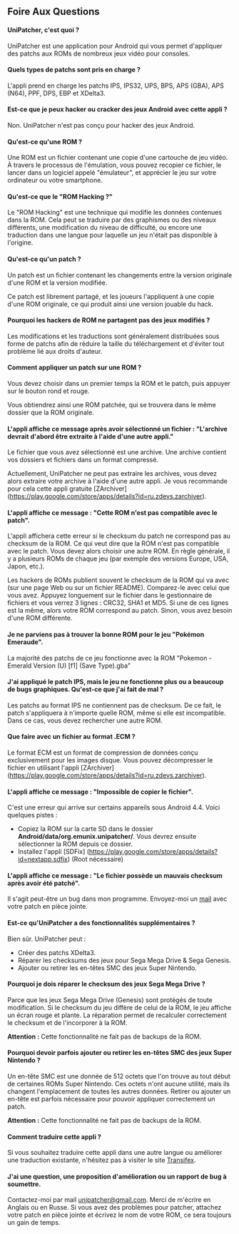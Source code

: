 ## Foire Aux Questions

#### UniPatcher, c'est quoi ?

UniPatcher est une application pour Android qui vous permet d'appliquer des patchs aux ROMs de nombreux jeux vidéo pour consoles.

#### Quels types de patchs sont pris en charge ?

L'appli prend en charge les patchs IPS, IPS32, UPS, BPS, APS (GBA), APS (N64), PPF, DPS, EBP et XDelta3.

#### Est-ce que je peux hacker ou cracker des jeux Android avec cette appli ?

Non. UniPatcher n'est pas conçu pour hacker des jeux Android.

#### Qu'est-ce qu'une ROM ?

Une ROM est un fichier contenant une copie d'une cartouche de jeu vidéo. À travers le processus de l'émulation, vous pouvez recopier ce fichier, le lancer dans un logiciel appelé "émulateur", et apprécier le jeu sur votre ordinateur ou votre smartphone.

#### Qu'est-ce que le "ROM Hacking ?"

Le "ROM Hacking" est une technique qui modifie les données contenues dans la ROM. Cela peut se traduire par des graphismes ou des niveaux différents, une modification du niveau de difficulté, ou encore une traduction dans une langue pour laquelle un jeu n'était pas disponible à l'origine.

#### Qu'est-ce qu'un patch ?

Un patch est un fichier contenant les changements entre la version originale d'une ROM et la version modifiée.

Ce patch est librement partagé, et les joueurs l'appliquent à une copie d'une ROM originale, ce qui produit ainsi une version jouable du hack.

#### Pourquoi les hackers de ROM ne partagent pas des jeux modifiés ?

Les modifications et les traductions sont généralement distribuées sous forme de patchs afin de réduire la taille du téléchargement et d'éviter tout problème lié aux droits d'auteur.

#### Comment appliquer un patch sur une ROM ?

Vous devez choisir dans un premier temps la ROM et le patch, puis appuyer sur le bouton rond et rouge.

Vous obtiendrez ainsi une ROM patchée, qui se trouvera dans le même dossier que la ROM originale.

#### L'appli affiche ce message après avoir sélectionné un fichier : "L'archive devrait d'abord être extraite à l'aide d'une autre appli."

Le fichier que vous avez sélectionné est une archive. Une archive contient vos dossiers et fichiers dans un format compressé.

Actuellement, UniPatcher ne peut pas extraire les archives, vous devez alors extraire votre archive à l'aide d'une autre appli. Je vous recommande pour cela cette appli gratuite [ZArchiver] (https://play.google.com/store/apps/details?id=ru.zdevs.zarchiver).

#### L'appli affiche ce message : "Cette ROM n'est pas compatible avec le patch".

L'appli affichera cette erreur si le checksum du patch ne correspond pas au checksum de la ROM. Ce qui veut dire que la ROM n'est pas compatible avec le patch. Vous devez alors choisir une autre ROM. En règle générale, il y a plusieurs ROMs de chaque jeu (par exemple des versions Europe, USA, Japon, etc.).

Les hackers de ROMs publient souvent le checksum de la ROM qui va avec (sur une page Web ou sur un fichier README). Comparez-le avec celui que vous avez. Appuyez longuement sur le fichier dans le gestionnaire de fichiers et vous verrez 3 lignes : CRC32, SHA1 et MD5. Si une de ces lignes est la même, alors votre ROM correspond au patch. Sinon, vous avez besoin d'une ROM différente.

#### Je ne parviens pas à trouver la bonne ROM pour le jeu "Pokémon Emeraude".

La majorité des patchs de ce jeu fonctionne avec la ROM "Pokemon - Emerald Version (U) \[f1\] (Save Type).gba"

#### J'ai appliqué le patch IPS, mais le jeu ne fonctionne plus ou a beaucoup de bugs graphiques. Qu'est-ce que j'ai fait de mal ?

Les patchs au format IPS ne contiennent pas de checksum. De ce fait, le patch s'appliquera à n'importe quelle ROM, même si elle est incompatible. Dans ce cas, vous devez rechercher une autre ROM.

#### Que faire avec un fichier au format .ECM ?

Le format ECM est un format de compression de données conçu exclusivement pour les images disque. Vous pouvez décompresser le fichier en utilisant l'appli [ZArchiver] (https://play.google.com/store/apps/details?id=ru.zdevs.zarchiver).

#### L'appli affiche ce message : "Impossible de copier le fichier".

C'est une erreur qui arrive sur certains appareils sous Android 4.4. Voici quelques pistes :

- Copiez la ROM sur la carte SD dans le dossier **Android/data/org.emunix.unipatcher/**. Vous devrez ensuite sélectionner la ROM depuis ce dossier.
- Installez l'appli [SDFix] (https://play.google.com/store/apps/details?id=nextapp.sdfix) (Root nécessaire)

#### L'appli affiche ce message : "Le fichier possède un mauvais checksum après avoir été patché".

Il s'agit peut-être un bug dans mon programme. Envoyez-moi un [mail](mailto:unipatcher@gmail.com) avec votre patch en pièce jointe.

#### Est-ce qu'UniPatcher a des fonctionnalités supplémentaires ?

Bien sûr. UniPatcher peut :

- Créer des patchs XDelta3.
- Réparer les checksums des jeux pour Sega Mega Drive & Sega Genesis.
- Ajouter ou retirer les en-têtes SMC des jeux Super Nintendo.

#### Pourquoi je dois réparer le checksum des jeux Sega Mega Drive ?

Parce que les jeux Sega Mega Drive (Genesis) sont protégés de toute modification. Si le checksum du jeu diffère de celui de la ROM, le jeu affiche un écran rouge et plante. La réparation permet de recalculer correctement le checksum et de l'incorporer à la ROM.

**Attention :** Cette fonctionnalité ne fait pas de backups de la ROM.

#### Pourquoi devoir parfois ajouter ou retirer les en-têtes SMC des jeux Super Nintendo ?

Un en-tête SMC est une donnée de 512 octets que l'on trouve au tout début de certaines ROMs Super Nintendo. Ces octets n'ont aucune utilité, mais ils changent l'emplacement de toutes les autres données. Retirer ou ajouter un en-tête est parfois nécessaire pour pouvoir appliquer correctement un patch.

**Attention :** Cette fonctionnalité ne fait pas de backups de la ROM.

#### Comment traduire cette appli ?

Si vous souhaitez traduire cette appli dans une autre langue ou améliorer une traduction existante, n'hésitez pas à visiter le site [Transifex](https://www.transifex.com/unipatcher/unipatcher/dashboard/).

#### J'ai une question, une proposition d'amélioration ou un rapport de bug à soumettre.

Contactez-moi par mail <unipatcher@gmail.com>. Merci de m'écrire en Anglais ou en Russe. Si vous avez des problèmes pour patcher, attachez votre patch en pièce jointe et écrivez le nom de votre ROM, ce sera toujours un gain de temps.